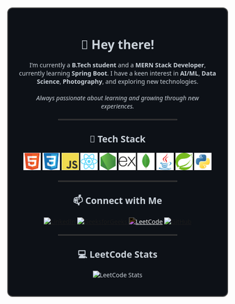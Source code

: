 <!-- Profile Box -->
<div align="center" style="border: 2px solid #444; border-radius: 12px; padding: 25px; width: 90%; margin: 20px auto; background-color: #0d1117; color: #c9d1d9; font-family: 'Segoe UI', sans-serif;">

  <h1>👋 Hey there!</h1>
  <p>
    I’m currently a <strong>B.Tech student</strong> and a <strong>MERN Stack Developer</strong>,  
    currently learning <strong>Spring Boot</strong>.  
    I have a keen interest in <strong>AI/ML</strong>, <strong>Data Science</strong>, <strong>Photography</strong>,  
    and exploring new technologies.  
    <br><br>
    <em>Always passionate about learning and growing through new experiences.</em>
  </p>

  <hr style="width: 60%; border: 1px solid #444; margin: 20px auto;">

  <h2>🚀 Tech Stack</h2>
  <p align="center">
    <img src="https://raw.githubusercontent.com/devicons/devicon/master/icons/html5/html5-original.svg" alt="html5" width="40" height="40"/> 
    <img src="https://raw.githubusercontent.com/devicons/devicon/master/icons/css3/css3-original.svg" alt="css3" width="40" height="40"/> 
    <img src="https://raw.githubusercontent.com/devicons/devicon/master/icons/javascript/javascript-original.svg" alt="javascript" width="40" height="40"/> 
    <img src="https://raw.githubusercontent.com/devicons/devicon/master/icons/react/react-original.svg" alt="react" width="40" height="40"/> 
    <img src="https://raw.githubusercontent.com/devicons/devicon/master/icons/nodejs/nodejs-original.svg" alt="nodejs" width="40" height="40"/> 
    <img src="https://raw.githubusercontent.com/devicons/devicon/master/icons/express/express-original.svg" alt="express" width="40" height="40"/> 
    <img src="https://raw.githubusercontent.com/devicons/devicon/master/icons/mongodb/mongodb-original.svg" alt="mongodb" width="40" height="40"/> 
    <img src="https://raw.githubusercontent.com/devicons/devicon/master/icons/java/java-original.svg" alt="java" width="40" height="40"/> 
    <img src="https://raw.githubusercontent.com/devicons/devicon/master/icons/spring/spring-original.svg" alt="spring" width="40" height="40"/> 
    <img src="https://raw.githubusercontent.com/devicons/devicon/master/icons/python/python-original.svg" alt="python" width="40" height="40"/>
  </p>

  <hr style="width: 60%; border: 1px solid #444; margin: 20px auto;">

  <h2>📫 Connect with Me</h2>
  <p align="center">
    <a href="your-linkedin-link-here" target="_blank">
      <img src="https://skillicons.dev/icons?i=linkedin" width="40" height="40" alt="LinkedIn"/>
    </a>
    <a href="your-geeksforgeeks-link-here" target="_blank">
      <img src="https://img.icons8.com/color/48/000000/GeeksforGeeks.png" width="40" height="40" alt="GeeksforGeeks"/>
    </a>
    <a href="your-leetcode-link-here" target="_blank">
      <img src="https://cdn.jsdelivr.net/npm/simple-icons@v3/icons/leetcode.svg" width="40" height="40" alt="LeetCode" style="filter: invert(1);"/>
    </a>
    <a href="your-github-link-here" target="_blank">
      <img src="https://skillicons.dev/icons?i=github" width="40" height="40" alt="GitHub"/>
    </a>
  </p>

  <hr style="width: 60%; border: 1px solid #444; margin: 20px auto;">

  <h2>💻 LeetCode Stats</h2>
  <p align="center">
    <!-- Replace your-leetcode-username with your actual LeetCode username -->
    <img src="https://leetcard.jacoblin.cool/your-leetcode-username?theme=dark&font=Roboto&ext=contest" alt="LeetCode Stats" width="400"/>
  </p>

</div>
